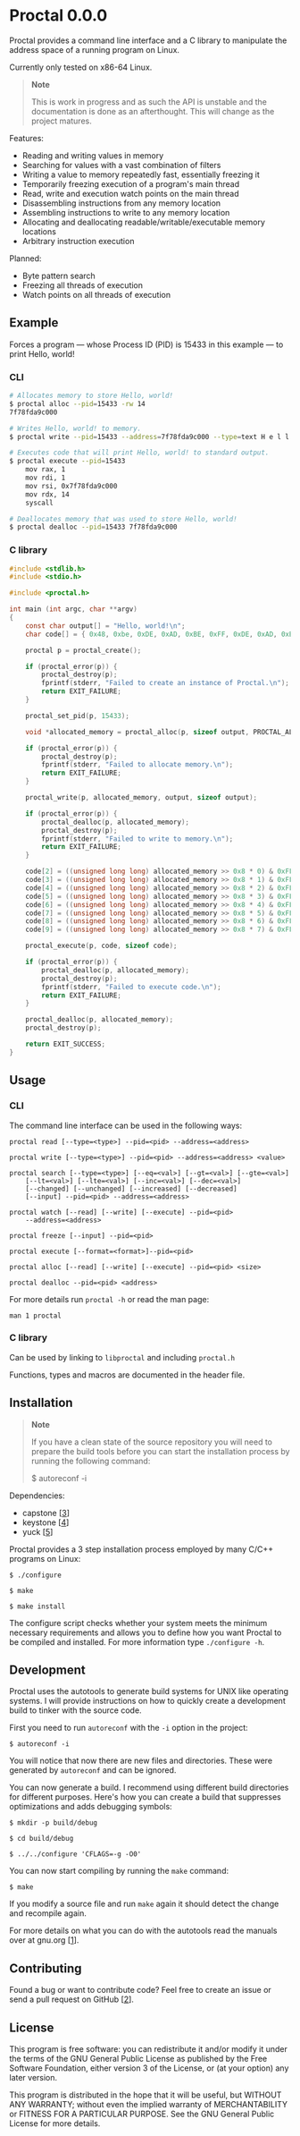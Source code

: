 # Proctal 0.0.0

Proctal provides a command line interface and a C library to manipulate the
address space of a running program on Linux.

Currently only tested on x86-64 Linux.

> **Note**
>
> This is work in progress and as such the API is unstable and the
> documentation is done as an afterthought. This will change as the project
> matures.

Features:
- Reading and writing values in memory
- Searching for values with a vast combination of filters
- Writing a value to memory repeatedly fast, essentially freezing it
- Temporarily freezing execution of a program's main thread
- Read, write and execution watch points on the main thread
- Disassembling instructions from any memory location
- Assembling instructions to write to any memory location
- Allocating and deallocating readable/writable/executable memory locations
- Arbitrary instruction execution

Planned:
- Byte pattern search
- Freezing all threads of execution
- Watch points on all threads of execution


## Example

Forces a program — whose Process ID (PID) is 15433 in this example — to print
Hello, world!

### CLI

```sh
# Allocates memory to store Hello, world!
$ proctal alloc --pid=15433 -rw 14
7f78fda9c000

# Writes Hello, world! to memory.
$ proctal write --pid=15433 --address=7f78fda9c000 --type=text H e l l o , ' ' w o r l d '!' $'\n'

# Executes code that will print Hello, world! to standard output.
$ proctal execute --pid=15433
	mov	rax, 1
	mov	rdi, 1
	mov	rsi, 0x7f78fda9c000
	mov	rdx, 14
	syscall

# Deallocates memory that was used to store Hello, world!
$ proctal dealloc --pid=15433 7f78fda9c000
```


### C library

```C
#include <stdlib.h>
#include <stdio.h>

#include <proctal.h>

int main (int argc, char **argv)
{
	const char output[] = "Hello, world!\n";
	char code[] = { 0x48, 0xbe, 0xDE, 0xAD, 0xBE, 0xFF, 0xDE, 0xAD, 0xBE, 0xFF, 0x48, 0xc7, 0xc0, 0x01, 0x00, 0x00, 0x00, 0x48, 0xc7, 0xc7, 0x01, 0x00, 0x00, 0x00, 0x48, 0xc7, 0xc2, 0x0f, 0x00, 0x00, 0x00, 0x0f, 0x05 };

	proctal p = proctal_create();

	if (proctal_error(p)) {
		proctal_destroy(p);
		fprintf(stderr, "Failed to create an instance of Proctal.\n");
		return EXIT_FAILURE;
	}

	proctal_set_pid(p, 15433);

	void *allocated_memory = proctal_alloc(p, sizeof output, PROCTAL_ALLOC_PERM_READ);

	if (proctal_error(p)) {
		proctal_destroy(p);
		fprintf(stderr, "Failed to allocate memory.\n");
		return EXIT_FAILURE;
	}

	proctal_write(p, allocated_memory, output, sizeof output);

	if (proctal_error(p)) {
		proctal_dealloc(p, allocated_memory);
		proctal_destroy(p);
		fprintf(stderr, "Failed to write to memory.\n");
		return EXIT_FAILURE;
	}

	code[2] = ((unsigned long long) allocated_memory >> 0x8 * 0) & 0xFF;
	code[3] = ((unsigned long long) allocated_memory >> 0x8 * 1) & 0xFF;
	code[4] = ((unsigned long long) allocated_memory >> 0x8 * 2) & 0xFF;
	code[5] = ((unsigned long long) allocated_memory >> 0x8 * 3) & 0xFF;
	code[6] = ((unsigned long long) allocated_memory >> 0x8 * 4) & 0xFF;
	code[7] = ((unsigned long long) allocated_memory >> 0x8 * 5) & 0xFF;
	code[8] = ((unsigned long long) allocated_memory >> 0x8 * 6) & 0xFF;
	code[9] = ((unsigned long long) allocated_memory >> 0x8 * 7) & 0xFF;

	proctal_execute(p, code, sizeof code);

	if (proctal_error(p)) {
		proctal_dealloc(p, allocated_memory);
		proctal_destroy(p);
		fprintf(stderr, "Failed to execute code.\n");
		return EXIT_FAILURE;
	}

	proctal_dealloc(p, allocated_memory);
	proctal_destroy(p);

	return EXIT_SUCCESS;
}
```


## Usage

### CLI

The command line interface can be used in the following ways:

	proctal read [--type=<type>] --pid=<pid> --address=<address>

	proctal write [--type=<type>] --pid=<pid> --address=<address> <value>

	proctal search [--type=<type>] [--eq=<val>] [--gt=<val>] [--gte=<val>]
		[--lt=<val>] [--lte=<val>] [--inc=<val>] [--dec=<val>]
		[--changed] [--unchanged] [--increased] [--decreased]
		[--input] --pid=<pid> --address=<address>

	proctal watch [--read] [--write] [--execute] --pid=<pid>
		--address=<address>

	proctal freeze [--input] --pid=<pid>

	proctal execute [--format=<format>]--pid=<pid>

	proctal alloc [--read] [--write] [--execute] --pid=<pid> <size>

	proctal dealloc --pid=<pid> <address>

For more details run `proctal -h` or read the man page:

	man 1 proctal


### C library

Can be used by linking to `libproctal` and including `proctal.h`

Functions, types and macros are documented in the header file.


## Installation

> **Note**
>
> If you have a clean state of the source repository you will need to
> prepare the build tools before you can start the installation process by
> running the following command:
>
> $ autoreconf -i

Dependencies:

- capstone [[3]]
- keystone [[4]]
- yuck [[5]]

Proctal provides a 3 step installation process employed by many C/C++ programs
on Linux:

	$ ./configure

	$ make

	$ make install

The configure script checks whether your system meets the minimum necessary
requirements and allows you to define how you want Proctal to be compiled and
installed. For more information type `./configure -h`.


## Development

Proctal uses the autotools to generate build systems for UNIX like operating
systems. I will provide instructions on how to quickly create a development
build to tinker with the source code.

First you need to run `autoreconf` with the `-i` option in the project:

	$ autoreconf -i

You will notice that now there are new files and directories. These were
generated by `autoreconf` and can be ignored.

You can now generate a build. I recommend using different build directories for
different purposes. Here's how you can create a build that suppresses
optimizations and adds debugging symbols:

	$ mkdir -p build/debug

	$ cd build/debug

	$ ../../configure 'CFLAGS=-g -O0'

You can now start compiling by running the `make` command:

	$ make

If you modify a source file and run `make` again it should detect the change
and recompile again.

For more details on what you can do with the autotools read the manuals over at
gnu.org [[1]].


## Contributing

Found a bug or want to contribute code? Feel free to create an issue or send a
pull request on GitHub [[2]].


## License

This program is free software: you can redistribute it and/or modify it under
the terms of the GNU General Public License as published by the Free Software
Foundation, either version 3 of the License, or (at your option) any later
version.

This program is distributed in the hope that it will be useful, but WITHOUT
ANY WARRANTY; without even the implied warranty of MERCHANTABILITY or FITNESS
FOR A PARTICULAR PURPOSE. See the GNU General Public License for more details.

[1]: https://www.gnu.org/software/
[2]: https://github.com/daniel-araujo/proctal
[3]: http://www.capstone-engine.org/
[4]: http://www.keystone-engine.org/
[5]: http://www.fresse.org/yuck/

